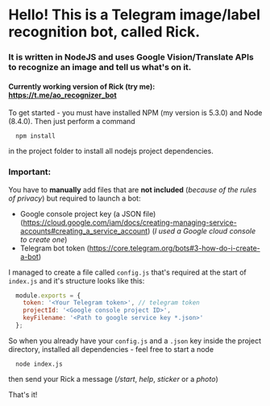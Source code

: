 # Hello! This is a Telegram image/label recognition bot, called Rick.
### It is written in NodeJS and uses Google Vision/Translate APIs to recognize an image and tell us what's on it.
#### Currently working version of Rick (try me): https://t.me/ao_recognizer_bot

To get started - you must have installed NPM (my version is 5.3.0) and Node (8.4.0).
Then just perform a command 
```
  npm install
```
in the project folder to install all nodejs project dependencies.

### Important:
You have to **manually** add files that are **not included** (*because of the rules of privacy*) but required to launch a bot:
* Google console project key (a JSON file) (https://cloud.google.com/iam/docs/creating-managing-service-accounts#creating_a_service_account) (*I used a Google cloud console to create one*)
* Telegram bot token (https://core.telegram.org/bots#3-how-do-i-create-a-bot)

I managed to create a file called `config.js` that's required at the start of 
`index.js` and it's structure looks like this: 

```javascript
  module.exports = {
    token: '<Your Telegram token>', // telegram token
    projectId: '<Google console project ID>',
    keyFilename: '<Path to google service key *.json>'
  };
```

So when you already have your `config.js` and a `.json` key inside the project directory, 
installed all dependencies - feel free to start a node
```
  node index.js
```
then send your Rick a message (*/start*, *help*, *sticker* or a *photo*)

That's it! 


